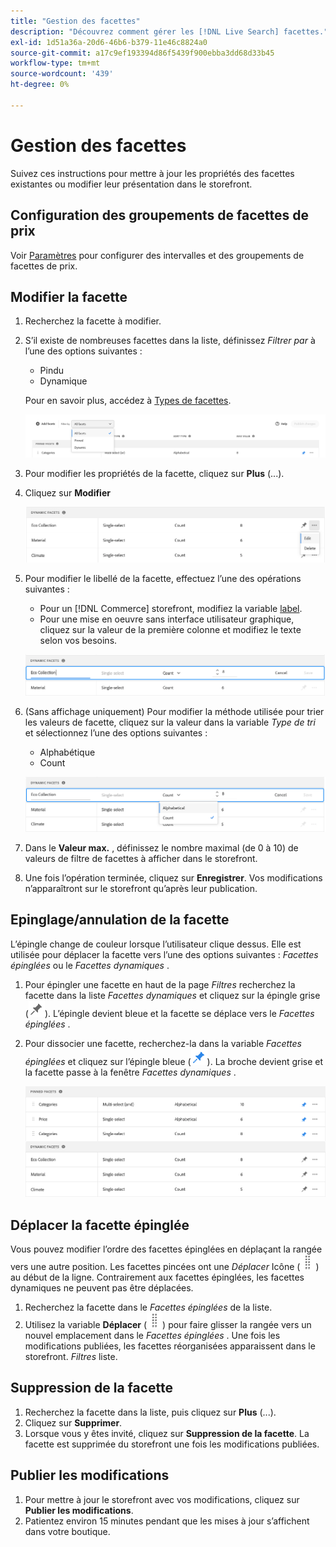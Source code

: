 ```yaml
---
title: "Gestion des facettes"
description: "Découvrez comment gérer les [!DNL Live Search] facettes."
exl-id: 1d51a36a-20d6-46b6-b379-11e46c8824a0
source-git-commit: a17c9ef193394d86f5439f900ebba3dd68d33b45
workflow-type: tm+mt
source-wordcount: '439'
ht-degree: 0%

---
```


# Gestion des facettes

Suivez ces instructions pour mettre à jour les propriétés des facettes existantes ou modifier leur présentation dans le storefront.

## Configuration des groupements de facettes de prix

Voir [Paramètres](settings.md) pour configurer des intervalles et des groupements de facettes de prix.

## Modifier la facette

1. Recherchez la facette à modifier.
1. S’il existe de nombreuses facettes dans la liste, définissez *Filtrer par* à l’une des options suivantes :

   * Pindu
   * Dynamique

   Pour en savoir plus, accédez à [Types de facettes](facets-type.md).

   ![Facettes de filtrage](assets/facets-filter-by-cropped.png)

1. Pour modifier les propriétés de la facette, cliquez sur **Plus** (...).
1. Cliquez sur **Modifier**

   ![Options de modification](assets/facet-edit-menu.png)

1. Pour modifier le libellé de la facette, effectuez l’une des opérations suivantes :

   * Pour un [!DNL Commerce] storefront, modifiez la variable [label](https://docs.magento.com/user-guide/stores/attributes-product.html).
   * Pour une mise en oeuvre sans interface utilisateur graphique, cliquez sur la valeur de la première colonne et modifiez le texte selon vos besoins.

   ![Modifier le libellé](assets/facet-edit-label.png)

1. (Sans affichage uniquement) Pour modifier la méthode utilisée pour trier les valeurs de facette, cliquez sur la valeur dans la variable *Type de tri* et sélectionnez l’une des options suivantes :

   * Alphabétique
   * Count

   ![Modifier le nombre](assets/facets-edit-count.png)

1. Dans le **Valeur max.** , définissez le nombre maximal (de 0 à 10) de valeurs de filtre de facettes à afficher dans le storefront.
1. Une fois l’opération terminée, cliquez sur **Enregistrer**.
Vos modifications n’apparaîtront sur le storefront qu’après leur publication.

## Epinglage/annulation de la facette

L’épingle change de couleur lorsque l’utilisateur clique dessus. Elle est utilisée pour déplacer la facette vers l’une des options suivantes : *Facettes épinglées* ou le *Facettes dynamiques* .

1. Pour épingler une facette en haut de la page *Filtres* recherchez la facette dans la liste *Facettes dynamiques* et cliquez sur la épingle grise (![Sélecteur d’épingles](assets/btn-pin-gray.png)).
L’épingle devient bleue et la facette se déplace vers le *Facettes épinglées* .
1. Pour dissocier une facette, recherchez-la dans la variable *Facettes épinglées* et cliquez sur l’épingle bleue (![Sélecteur d’épingles](assets/btn-pin-blue.png)).
La broche devient grise et la facette passe à la fenêtre *Facettes dynamiques* .

   ![Facettes Pinces et dynamiques](assets/facets-pinned-unpinned.png)

## Déplacer la facette épinglée

Vous pouvez modifier l’ordre des facettes épinglées en déplaçant la rangée vers une autre position. Les facettes pincées ont une *Déplacer* Icône (![Sélecteur de déplacement](assets/btn-move.png)) au début de la ligne. Contrairement aux facettes épinglées, les facettes dynamiques ne peuvent pas être déplacées.

1. Recherchez la facette dans le *Facettes épinglées* de la liste.
1. Utilisez la variable **Déplacer** (![Sélecteur de déplacement](assets/btn-move.png)) pour faire glisser la rangée vers un nouvel emplacement dans le *Facettes épinglées* .
Une fois les modifications publiées, les facettes réorganisées apparaissent dans le storefront. *Filtres* liste.

## Suppression de la facette

1. Recherchez la facette dans la liste, puis cliquez sur **Plus** (...).
1. Cliquez sur **Supprimer**.
1. Lorsque vous y êtes invité, cliquez sur **Suppression de la facette**.
La facette est supprimée du storefront une fois les modifications publiées.

## Publier les modifications

1. Pour mettre à jour le storefront avec vos modifications, cliquez sur **Publier les modifications**.
1. Patientez environ 15 minutes pendant que les mises à jour s’affichent dans votre boutique.
